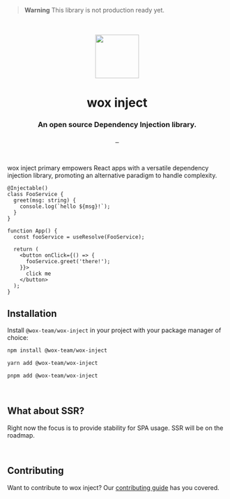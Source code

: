 > **Warning**
> This library is not production ready yet.
> 
<br />
<br />

<div align="center">
  <img width="100px" src="https://github.com/wox-team/wox-inject/assets/8842821/d994610c-d755-437f-9ab8-6e705f50d4b2" />
</div>

<h1 align="center">wox inject</h1>
<h3 align="center">
  An open source Dependency Injection library.
</h3>

<div align="center">
  <a aria-label="contributors graph" href="https://github.com/wox-team/wox-inject/graphs/contributors">
    <img alt="" src="https://img.shields.io/github/contributors/wox-team/wox-inject.svg" />
  </a>
  <a aria-label="last commit" href="https://github.com/wox-team/wox-inject/commits/canary">
    <img alt="" src=
  "https://img.shields.io/github/last-commit/wox-team/wox-inject.svg" />
  </a>
  <a aria-label="license" href="https://github.com/wox-team/wox-inject/blob/canary/LICENSE">
    <img alt="" src="https://img.shields.io/github/license/wox-team/wox-inject.svg" />
  </a>
</div>

<br />
<br />

wox inject primary empowers React apps with a versatile dependency injection library, promoting an alternative paradigm to handle complexity.

```tsx
@Injectable()
class FooService {
  greet(msg: string) {
    console.log(`hello ${msg}!`);
  }
}

function App() {
  const fooService = useResolve(FooService);

  return (
    <button onClick={() => {
      fooService.greet('there!');
    }}>
      click me
    </button>
  );
}
```

## Installation

Install `@wox-team/wox-inject` in your project with your package manager of choice:
```bash
npm install @wox-team/wox-inject
```

```bash
yarn add @wox-team/wox-inject
```

```bash
pnpm add @wox-team/wox-inject
```

<br />

## What about SSR?

Right now the focus is to provide stability for SPA usage. SSR will be on the roadmap.

<br />

## Contributing

Want to contribute to wox inject? Our [contributing guide](https://github.com/wox-team/wox-inject/blob/canary/.github/CONTRIBUTING.md) has you covered.

<br />

<br />
<br />
<br />
